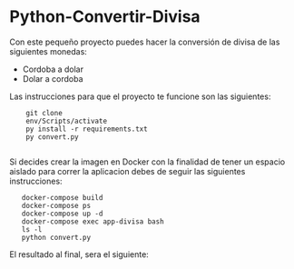# Python-Convertir-Divisa

Con este pequeño proyecto puedes hacer la conversión de divisa de las siguientes monedas:
- Cordoba a dolar
- Dolar a cordoba

Las instrucciones para que el proyecto te funcione son las siguientes:

``` 
    git clone
    env/Scripts/activate
    py install -r requirements.txt
    py convert.py
    
 ```

 Si decides crear la imagen en Docker con la finalidad de tener un espacio aislado para correr la aplicacion debes de seguir las siguientes instrucciones:

 ```
    docker-compose build
    docker-compose ps
    docker-compose up -d
    docker-compose exec app-divisa bash
    ls -l
    python convert.py

 ```

 El resultado al final, sera el siguiente:

